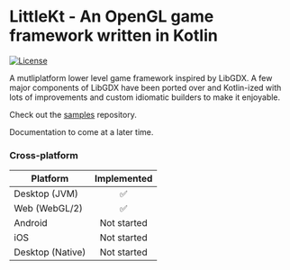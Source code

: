 # LittleKt - An OpenGL game framework written in Kotlin
[![License](https://img.shields.io/badge/License-Apache%202.0-blue.svg)](https://github.com/LittleKtOrg/LittleKt/blob/master/LICENSE)

A mutliplatform lower level game framework inspired by LibGDX. A few major components of LibGDX have been ported over and Kotlin-ized with lots of improvements and custom idiomatic builders to make it enjoyable.

Check out the [samples](https://github.com/LittleKtOrg/LittleKt-Samples) repository.

Documentation to come at a later time.

### Cross-platform 

| Platform | Implemented |
| -------- | :---------: |
| Desktop (JVM) | ✅ |
| Web (WebGL/2) | ✅ |
| Android | Not started |
| iOS | Not started |
| Desktop (Native) | Not started |
